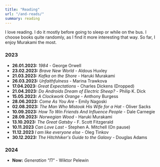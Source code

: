 ```yaml
---
title: "Reading"
url: "/and-reads/"
summary: reading
---
```

I love reading. I do it mostly before going to sleep or while on the bus. I choose books quite randomly, as I find it more interesting that way. So far, I enjoy Murakami the most.

### 2023
- **26.01.2023:** *1984* - George Orwell
- **23.02.2023:** *Brave New World* - Aldous Huxley
- **21.03.2023:** *Kafka on the Shore* - Haruki Murakami
- **26.03.2023:** *Unfaithfulness* - Marina Trawkova
- **17.04.2023:** *Great Expectations* - Charles Dickens (Dropped)
- **21.04.2023:** *Do Androids Dream of Electric Sheep?* - Philip K. Dick
- **15.05.2023:** *A Clockwork Orange* - Anthony Burgess
- **28.06.2023:** *Come As You Are* - Emily Nagoski
- **02.08.2023:** *The Man Who Mistook His Wife for a Hat* - Oliver Sacks
- **10.09.2023:** *How To Win Friends And Influence People* - Dale Carnegie
- **28.09.2023:** *Norwegian Wood* - Haruki Murakami
- **13.10.2023:** *The Great Gatsby* - F. Scott Fitzgerald
- **10.11.2023** *Can Love Last* - Stephen A. Mitchell (On pause)
- **11.12.2023** *I am like everyone else* - Oleg Tinkov
- **30.12.2023:** *The Hitchhiker's Guide to the Galaxy* - Douglas Adams

### 2024
- **Now:** *Generation "П"* - Wiktor Pelewin